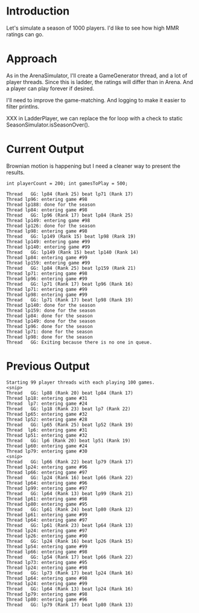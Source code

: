 # Introduction

Let's simulate a season of 1000 players.  I'd like to see how high MMR ratings can go.

# Approach

As in the ArenaSimulator, I'll create a GameGenerator thread, and a lot of player threads.  Since this is ladder, the 
ratings will differ than in Arena.  And a player can play forever if desired.

I'll need to improve the game-matching.  And logging to make it easier to filter printlns.

XXX in LadderPlayer, we can replace the for loop with a check to static SeasonSimulator.isSeasonOver().

# Current Output
Brownian motion is happening but I need a cleaner way to present the results.

```
int playerCount = 200; int gamesToPlay = 500;

Thread   GG: lp84 (Rank 25) beat lp71 (Rank 17)
Thread lp96: entering game #98
Thread lp188: done for the season
Thread lp84: entering game #98
Thread   GG: lp96 (Rank 17) beat lp84 (Rank 25)
Thread lp149: entering game #98
Thread lp126: done for the season
Thread lp98: entering game #98
Thread   GG: lp149 (Rank 15) beat lp98 (Rank 19)
Thread lp149: entering game #99
Thread lp140: entering game #99
Thread   GG: lp149 (Rank 15) beat lp140 (Rank 14)
Thread lp84: entering game #99
Thread lp159: entering game #99
Thread   GG: lp84 (Rank 25) beat lp159 (Rank 21)
Thread lp71: entering game #98
Thread lp96: entering game #99
Thread   GG: lp71 (Rank 17) beat lp96 (Rank 16)
Thread lp71: entering game #99
Thread lp98: entering game #99
Thread   GG: lp71 (Rank 17) beat lp98 (Rank 19)
Thread lp140: done for the season
Thread lp159: done for the season
Thread lp84: done for the season
Thread lp149: done for the season
Thread lp96: done for the season
Thread lp71: done for the season
Thread lp98: done for the season
Thread   GG: Exiting because there is no one in queue.
```

# Previous Output
```
Starting 99 player threads with each playing 100 games.
<snip>
Thread   GG: lp88 (Rank 20) beat lp84 (Rank 17)
Thread lp18: entering game #31
Thread  lp7: entering game #24
Thread   GG: lp18 (Rank 23) beat lp7 (Rank 22)
Thread lp65: entering game #32
Thread lp52: entering game #28
Thread   GG: lp65 (Rank 25) beat lp52 (Rank 19)
Thread  lp6: entering game #31
Thread lp51: entering game #32
Thread   GG: lp6 (Rank 20) beat lp51 (Rank 19)
Thread lp60: entering game #24
Thread lp79: entering game #30
<snip>
Thread   GG: lp66 (Rank 22) beat lp79 (Rank 17)
Thread lp24: entering game #96
Thread lp66: entering game #97
Thread   GG: lp24 (Rank 16) beat lp66 (Rank 22)
Thread lp64: entering game #96
Thread lp99: entering game #97
Thread   GG: lp64 (Rank 13) beat lp99 (Rank 21)
Thread lp61: entering game #98
Thread lp80: entering game #95
Thread   GG: lp61 (Rank 24) beat lp80 (Rank 12)
Thread lp61: entering game #99
Thread lp64: entering game #97
Thread   GG: lp61 (Rank 23) beat lp64 (Rank 13)
Thread lp24: entering game #97
Thread lp26: entering game #90
Thread   GG: lp24 (Rank 16) beat lp26 (Rank 15)
Thread lp54: entering game #99
Thread lp66: entering game #98
Thread   GG: lp54 (Rank 17) beat lp66 (Rank 22)
Thread lp73: entering game #95
Thread lp24: entering game #98
Thread   GG: lp73 (Rank 17) beat lp24 (Rank 16)
Thread lp64: entering game #98
Thread lp24: entering game #99
Thread   GG: lp64 (Rank 13) beat lp24 (Rank 16)
Thread lp79: entering game #98
Thread lp80: entering game #96
Thread   GG: lp79 (Rank 17) beat lp80 (Rank 13)
```



